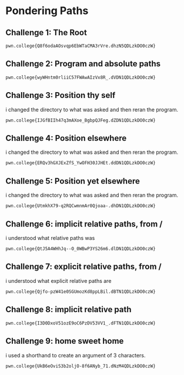 # Pondering Paths

## Challenge 1: The Root
```
pwn.college{Q8f6odaAOsvqp6EbWTaCMA3rVre.dhzN5QDLzkDO0czW}
```
##

## Challenge 2: Program and absolute paths
```
pwn.college{wyWHntm0rliiC57FWAwAIzVx8R_.dVDN1QDLzkDO0czW}
```
##

## Challenge 3: Position thy self
i changed the directory to what was asked and then reran the program.
```
pwn.college{IJGfBIIh47q3mAXoe_BgbpQJFeg.dZDN1QDLzkDO0czW}
```
##

## Challenge 4: Position elsewhere
i changed the directory to what was asked and then reran the program.
```
pwn.college{ERQv3hGXJExZfS_YwOFH30JJHEt.ddDN1QDLzkDO0czW}
```
##

## Challenge 5: Position yet elsewhere
i changed the directory to what was asked and then reran the program.
```
pwn.college{UtmkhX79-q2RQCwmnmAr0Qjoaa-.dhDN1QDLzkDO0czW}
```
##

## Challenge 6: implicit relative paths, from /
i understood what relative paths was
```
pwn.college{QtJ5A4WHhJq--O_0WBwP3YS26m6.dlDN1QDLzkDO0czW}
```
##

## Challenge 7: explicit relative paths, from /
i understood what explicit relative paths are
```
pwn.college{Qjfo-pzW41e0SGUmozKd8ppLBil.dBTN1QDLzkDO0czW}
```
##

## Challenge 8: implicit relative path
```
pwn.college{I3D0DxoV51ozE9oC6PzDV53VV1_.dFTN1QDLzkDO0czW}
```
##

## Challenge 9: home sweet home
i used a shorthand to create an argument of 3 characters.
```
pwn.college{UkB6eOviS3b2oljO-8f6ANyb_71.dNzM4QDLzkDO0czW}
```
##
